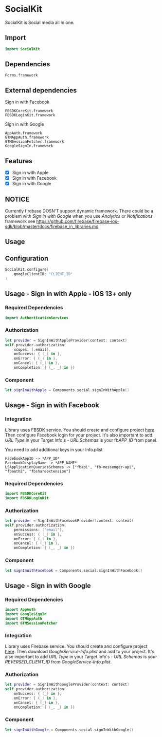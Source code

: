 # SocialKit

SocialKit is Social media all in one.

## Import

```swift
import SocialKit
```

## Dependencies

```
Forms.framework
```

## External dependencies

Sign in with Facebook
```
FBSDKCoreKit.framework
FBSDKLoginKit.framework
```

Sign in with Google

```
AppAuth.framework
GTMAppAuth.framework
GTMSessionFetcher.framework
GoogleSignIn.framework
```

## Features

- [x] Sign in with Apple
- [x] Sign in with Facebook
- [x] Sign in with Google

## NOTICE
Currently firebase DOSN'T support dynamic framework. There could be a problem with *Sign in with Google* when you use *Analytics* or *Notifications* framework 
see https://github.com/firebase/firebase-ios-sdk/blob/master/docs/firebase_in_libraries.md

## Usage

## Configuration

```swift
SocialKit.configure(
    googleClientID: "CLIENT_ID"
)
```

## Usage - Sign in with Apple - iOS 13+ only

### Required Dependencies

```swift 
import AuthenticationServices
```

### Authorization

```swift
let provider = SignInWithAppleProvider(context: context)
self.provider.authorization(
    scopes: [.email],
    onSuccess: { (_) in },
    onError: { (_) in },
    onCancel: { (_) in },
    onCompletion: { (_, _) in })
```

### Component

```swift
let signInWithApple = Components.social.signInWithApple()
```

## Usage - Sign in with Facebook

### Integration

Library uses FBSDK service. You should create and configure project [here](https://developers.facebook.com/). Then configure Facebook login for your project. It's also important to add *URL Type* in your Target Info's - *URL Schemas* is your fb*APP_ID* from panel.

You need to add additional keys in your Info.plist
```
FacebookAppID -> *APP_ID*
FacebookDisplayName -> *APP_NAME*
LSApplicationQueriesSchemes -> ["fbapi", "fb-messenger-api", "fbauth2", "fbshareextension"]
```

### Required Dependencies

```swift 
import FBSDKCoreKit
import FBSDKLoginKit
```

### Authorization

```swift
let provider = SignInWithFacebookProvider(context: context)
self.provider.authorization(
    permissions: ["email"],
    onSuccess: { (_) in },
    onError: { (_) in },
    onCancel: { (_) in },
    onCompletion: { (_, _) in })
```

### Component

```swift
let signInWithFacebook = Components.social.signInWithFacebook()
```

## Usage - Sign in with Google 

### Required Dependencies

```swift 
import AppAuth
import GoogleSignIn
import GTMAppAuth
import GTMSessionFetcher
```

### Integration

Library uses Firebase service. You should create and configure project [here](https://console.firebase.google.com/). Then download *GoogleService-Info.plist* and add to your project. It's also important to add *URL Type* in your Target Info's - *URL Schemas* is your *REVERSED_CLIENT_ID* from *GoogleService-Info.plist*.

### Authorization

```swift
let provider = SignInWithGoogleProvider(context: context)
self.provider.authorization(
    onSuccess: { (_) in },
    onError: { (_) in },
    onCancel: { (_) in },
    onCompletion: { (_, _) in })
```

### Component

```swift
let signInWithGoogle = Components.social.signInWithGoogle()
```